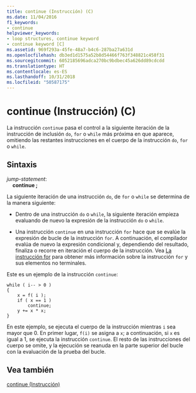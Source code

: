 ```yaml
---
title: continue (Instrucción) (C)
ms.date: 11/04/2016
f1_keywords:
- continue
helpviewer_keywords:
- loop structures, continue keyword
- continue keyword [C]
ms.assetid: 969f293a-45fe-48a7-b4c6-287ba27a631d
ms.openlocfilehash: db3ed1d1575a52b8d54466f763f348821c458f31
ms.sourcegitcommit: 6052185696adca270bc9bdbec45a626dd89cdcdd
ms.translationtype: HT
ms.contentlocale: es-ES
ms.lasthandoff: 10/31/2018
ms.locfileid: "50587175"
---
```

# <a name="continue-statement-c"></a>continue (Instrucción) (C)

La instrucción `continue` pasa el control a la siguiente iteración de la instrucción de inclusión `do`, `for` o `while` más próxima en que aparece, omitiendo las restantes instrucciones en el cuerpo de la instrucción `do`, `for` o `while`.

## <a name="syntax"></a>Sintaxis

*jump-statement*:<br/>
&nbsp;&nbsp;&nbsp;&nbsp;**continue ;**

La siguiente iteración de una instrucción `do`, de `for` o `while` se determina de la manera siguiente:

- Dentro de una instrucción `do` o `while`, la siguiente iteración empieza evaluando de nuevo la expresión de la instrucción `do` o `while`.

- Una instrucción `continue` en una instrucción `for` hace que se evalúe la expresión de bucle de la instrucción `for`. A continuación, el compilador evalúa de nuevo la expresión condicional y, dependiendo del resultado, finaliza o recorre en iteración el cuerpo de la instrucción. Vea [La instrucción for](../c-language/for-statement-c.md) para obtener más información sobre la instrucción `for` y sus elementos no terminales.

Este es un ejemplo de la instrucción `continue`:

```
while ( i-- > 0 )
{
    x = f( i );
    if ( x == 1 )
        continue;
    y += x * x;
}
```

En este ejemplo, se ejecuta el cuerpo de la instrucción mientras `i` sea mayor que 0. En primer lugar, `f(i)` se asigna a `x`; a continuación, si `x` es igual a 1, se ejecuta la instrucción `continue`. El resto de las instrucciones del cuerpo se omite, y la ejecución se reanuda en la parte superior del bucle con la evaluación de la prueba del bucle.

## <a name="see-also"></a>Vea también

[continue (Instrucción)](../cpp/continue-statement-cpp.md)